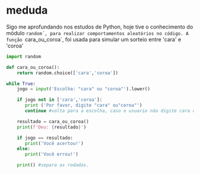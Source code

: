 # meduda 

Sigo me aprofundando nos estudos de Python, hoje tive o conhecimento do módulo `random´, para realizar comportamentos aleatórios no código. A função `cara_ou_coroa´,  foi usada para simular um sorteio entre 'cara' e 'coroa'

```python
import random

def cara_ou_coroa():
    return random.choice(['cara','coroa'])

while True:
    jogo = input('Escolha: "cara" ou "coroa"').lower()

    if jogo not in ['cara','coroa']:
       print ('Por favor, digite "cara" ou"coroa"')
       continue #volta para a escolha, caso o usuario não digite cara ou coroa

    resultado = cara_ou_coroa()
    print(f'Deu: {resultado}')

    if jogo == resultado:
       print('Você acertou!')
    else:
       print('Você errou!')

    print() #separa as rodadas.
```







